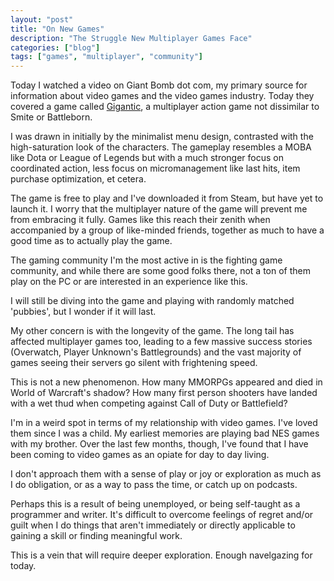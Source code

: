 ```yaml
---
layout: "post"
title: "On New Games"
description: "The Struggle New Multiplayer Games Face"
categories: ["blog"]
tags: ["games", "multiplayer", "community"]
---
```


Today I watched a video on Giant Bomb dot com, my primary source for information about video games and the video games industry. Today they covered a game called [Gigantic](http://www.giantbomb.com/videos/quick-look-gigantic/2300-12388/), a multiplayer action game not dissimilar to Smite or Battleborn.

I was drawn in initially by the minimalist menu design, contrasted with the high-saturation look of the characters. The gameplay resembles a MOBA like Dota or League of Legends but with a much stronger focus on coordinated action, less focus on micromanagement like last hits, item purchase optimization, et cetera.

The game is free to play and I've downloaded it from Steam, but have yet to launch it. I worry that the multiplayer nature of the game will prevent me from embracing it fully. Games like this reach their zenith when accompanied by a group of like-minded friends, together as much to have a good time as to actually play the game.

The gaming community I'm the most active in is the fighting game community, and while there are some good folks there, not a ton of them play on the PC or are interested in an experience like this.

I will still be diving into the game and playing with randomly matched 'pubbies', but I wonder if it will last.

My other concern is with the longevity of the game. The long tail has affected multiplayer games too, leading to a few massive success stories (Overwatch, Player Unknown's Battlegrounds) and the vast majority of games seeing their servers go silent with frightening speed.

This is not a new phenomenon. How many MMORPGs appeared and died in World of Warcraft's shadow? How many first person shooters have landed with a wet thud when competing against Call of Duty or Battlefield?

I'm in a weird spot in terms of my relationship with video games. I've loved them since I was a child. My earliest memories are playing bad NES games with my brother. Over the last few months, though, I've found that I have been coming to video games as an opiate for day to day living. 

I don't approach them with a sense of play or joy or exploration as much as I do obligation, or as a way to pass the time, or catch up on podcasts.

Perhaps this is a result of being unemployed, or being self-taught as a programmer and writer. It's difficult to overcome feelings of regret and/or guilt when I do things that aren't immediately or directly applicable to gaining a skill or finding meaningful work.

This is a vein that will require deeper exploration. Enough navelgazing for today.
